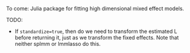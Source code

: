 To come: Julia package for fitting high dimensional mixed effect models. 

TODO:
- If `standardize=true`, then do we need to transform the estimated L before returning it, just as we transform the fixed effects. Note that neither splmm or lmmlasso do this.